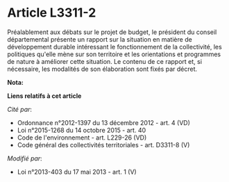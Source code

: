 # Article L3311-2

Préalablement aux débats sur le projet de budget, le président du conseil départemental  présente un rapport sur la situation
en matière de développement durable intéressant le fonctionnement de la collectivité, les politiques qu'elle mène sur son
territoire et les orientations et programmes de nature à améliorer cette situation. Le contenu de ce rapport et, si
nécessaire, les modalités de son élaboration sont fixés par décret.

**Nota:**



**Liens relatifs à cet article**

_Cité par_:

  - Ordonnance n°2012-1397 du 13 décembre 2012 - art. 4 (VD)
  - Loi n°2015-1268 du 14 octobre 2015 - art. 40
  - Code de l'environnement - art. L229-26 (VD)
  - Code général des collectivités territoriales - art. D3311-8 (V)

_Modifié par_:

  - Loi n°2013-403 du 17 mai 2013 - art. 1 (V)
